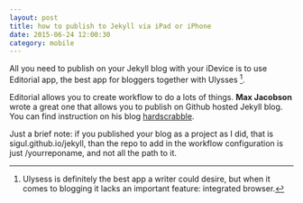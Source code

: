 ```yaml
--- 
layout: post
title: how to publish to Jekyll via iPad or iPhone
date: 2015-06-24 12:00:30
category: mobile
--- 
```


All you need to publish on your Jekyll blog with your iDevice is to use Editorial app, the best app for bloggers together with Ulysses [^1]. 

Editorial allows you to create workflow to do a lots of things. **Max Jacobson** wrote a great one that allows you to publish on Github hosted Jekyll blog. You can find instruction on his blog  [hardscrabble](http://www.hardscrabble.net/2015/how-to-jekyll-from-ios/).

Just a brief note: if you published your blog as a project as I did, that is sigul.github.io/jekyll, than the repo to add in the workflow configuration is just /yourreponame, and not all the path to it. 

[^1]: Ulysess is definitely the best app a writer could desire, but when it comes to blogging it lacks an important feature: integrated browser. 

 